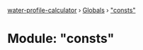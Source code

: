 [water-profile-calculator](../README.md) › [Globals](../globals.md) › ["consts"](_consts_.md)

# Module: "consts"


